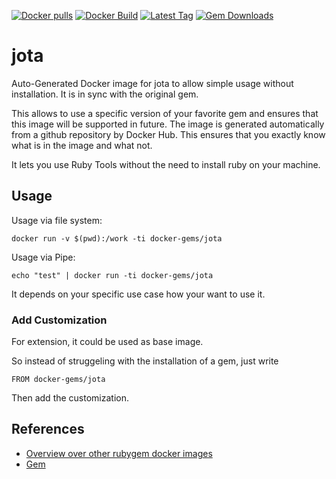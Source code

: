 [![Docker pulls](https://img.shields.io/docker/pulls/rubygem/jota.svg)](https://hub.docker.com/r/rubygem/jota/)
[![Docker Build](https://img.shields.io/docker/automated/rubygem/jota.svg)](https://hub.docker.com/r/rubygem/jota/)
[![Latest Tag](https://img.shields.io/github/tag/docker-rubygem/jota.svg)](https://hub.docker.com/r/rubygem/jota/)
[![Gem Downloads](https://img.shields.io/gem/dt/jota.svg)](https://rubygems.org/gems/jota/)
# jota

Auto-Generated Docker image for jota to allow simple usage without installation.
It is in sync with the original gem.

This allows to use a specific version of your favorite gem and ensures that this image will be supported in future.
The image is generated automatically from a github repository by Docker Hub.
This ensures that you exactly know what is in the image and what not.

It lets you use Ruby Tools without the need to install ruby on your machine.

## Usage

Usage via file system:

`docker run -v $(pwd):/work -ti docker-gems/jota`

Usage via Pipe:

`echo "test" | docker run -ti docker-gems/jota`

It depends on your specific use case how your want to use it.

### Add Customization

For extension, it could be used as base image.

So instead of struggeling with the installation of a gem, just write

`FROM docker-gems/jota`

Then add the customization.

## References

 - [Overview over other rubygem docker images](https://github.com/thinkbot/docker-rubygem)
 - [Gem](https://rubygems.org/gems/jota/)
